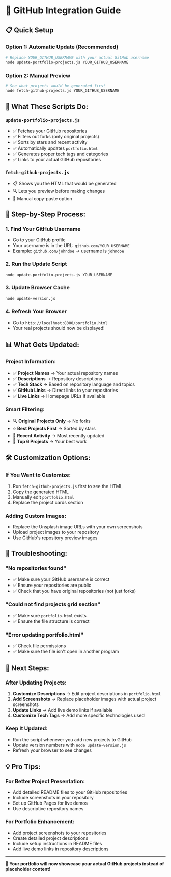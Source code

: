 # 🔗 GitHub Integration Guide

## 📋 **Quick Setup**

### **Option 1: Automatic Update (Recommended)**
```bash
# Replace YOUR_GITHUB_USERNAME with your actual GitHub username
node update-portfolio-projects.js YOUR_GITHUB_USERNAME
```

### **Option 2: Manual Preview**
```bash
# See what projects would be generated first
node fetch-github-projects.js YOUR_GITHUB_USERNAME
```

## 🎯 **What These Scripts Do:**

### **`update-portfolio-projects.js`**
- ✅ Fetches your GitHub repositories
- ✅ Filters out forks (only original projects)
- ✅ Sorts by stars and recent activity
- ✅ Automatically updates `portfolio.html`
- ✅ Generates proper tech tags and categories
- ✅ Links to your actual GitHub repositories

### **`fetch-github-projects.js`**
- 📋 Shows you the HTML that would be generated
- 🔍 Lets you preview before making changes
- 📝 Manual copy-paste option

## 🚀 **Step-by-Step Process:**

### **1. Find Your GitHub Username**
- Go to your GitHub profile
- Your username is in the URL: `github.com/YOUR_USERNAME`
- Example: `github.com/johndoe` → username is `johndoe`

### **2. Run the Update Script**
```bash
node update-portfolio-projects.js YOUR_USERNAME
```

### **3. Update Browser Cache**
```bash
node update-version.js
```

### **4. Refresh Your Browser**
- Go to `http://localhost:8000/portfolio.html`
- Your real projects should now be displayed!

## 📊 **What Gets Updated:**

### **Project Information:**
- ✅ **Project Names** → Your actual repository names
- ✅ **Descriptions** → Repository descriptions
- ✅ **Tech Stack** → Based on repository language and topics
- ✅ **GitHub Links** → Direct links to your repositories
- ✅ **Live Links** → Homepage URLs if available

### **Smart Filtering:**
- 🔍 **Original Projects Only** → No forks
- ⭐ **Best Projects First** → Sorted by stars
- 📅 **Recent Activity** → Most recently updated
- 🎯 **Top 6 Projects** → Your best work

## 🛠️ **Customization Options:**

### **If You Want to Customize:**
1. Run `fetch-github-projects.js` first to see the HTML
2. Copy the generated HTML
3. Manually edit `portfolio.html`
4. Replace the project cards section

### **Adding Custom Images:**
- Replace the Unsplash image URLs with your own screenshots
- Upload project images to your repository
- Use GitHub's repository preview images

## 🔧 **Troubleshooting:**

### **"No repositories found"**
- ✅ Make sure your GitHub username is correct
- ✅ Ensure your repositories are public
- ✅ Check that you have original repositories (not just forks)

### **"Could not find projects grid section"**
- ✅ Make sure `portfolio.html` exists
- ✅ Ensure the file structure is correct

### **"Error updating portfolio.html"**
- ✅ Check file permissions
- ✅ Make sure the file isn't open in another program

## 🎨 **Next Steps:**

### **After Updating Projects:**
1. **Customize Descriptions** → Edit project descriptions in `portfolio.html`
2. **Add Screenshots** → Replace placeholder images with actual project screenshots
3. **Update Links** → Add live demo links if available
4. **Customize Tech Tags** → Add more specific technologies used

### **Keep It Updated:**
- Run the script whenever you add new projects to GitHub
- Update version numbers with `node update-version.js`
- Refresh your browser to see changes

## 💡 **Pro Tips:**

### **For Better Project Presentation:**
- Add detailed README files to your GitHub repositories
- Include screenshots in your repository
- Set up GitHub Pages for live demos
- Use descriptive repository names

### **For Portfolio Enhancement:**
- Add project screenshots to your repositories
- Create detailed project descriptions
- Include setup instructions in README files
- Add live demo links in repository descriptions

---

**🎉 Your portfolio will now showcase your actual GitHub projects instead of placeholder content!** 